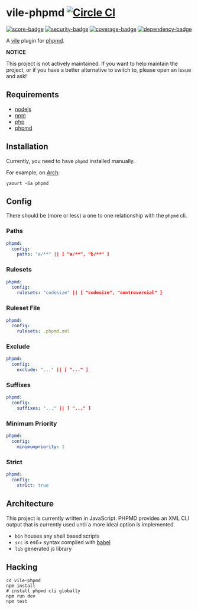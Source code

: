 # vile-phpmd [![Circle CI](https://circleci.com/gh/brentlintner/vile-phpmd.svg?style=svg&circle-token=8fc9fd7ba9275fa5f58b938c87c71bd0851c4476)](https://circleci.com/gh/brentlintner/vile-phpmd)

[![score-badge](https://vile.io/brentlintner/vile-phpmd/badges/score?token=2GNCK8NSzNVbHbFSa3ey)](https://vile.io/brentlintner/vile-phpmd) [![security-badge](https://vile.io/brentlintner/vile-phpmd/badges/security?token=2GNCK8NSzNVbHbFSa3ey)](https://vile.io/brentlintner/vile-phpmd) [![coverage-badge](https://vile.io/brentlintner/vile-phpmd/badges/coverage?token=2GNCK8NSzNVbHbFSa3ey)](https://vile.io/brentlintner/vile-phpmd) [![dependency-badge](https://vile.io/brentlintner/vile-phpmd/badges/dependency?token=2GNCK8NSzNVbHbFSa3ey)](https://vile.io/brentlintner/vile-phpmd)

A [vile](https://vile.io) plugin for [phpmd](http://phpmd.org).

**NOTICE**

This project is not actively maintained. If you want to
help maintain the project, or if you have a better
alternative to switch to, please open an issue and ask!

## Requirements

- [nodejs](http://nodejs.org)
- [npm](http://npmjs.org)
- [php](http://php.net)
- [phpmd](http://phpmd.org)

## Installation

Currently, you need to have `phpmd` installed manually.

For example, on [Arch](https://www.archlinux.org):

    yaourt -Sa phpmd

## Config

There should be (more or less) a one to one relationship
with the `phpmd` cli.

### Paths

```yml
phpmd:
  config:
    paths: "a/**" || [ "a/**", "b/**" ]
```

### Rulesets

```yml
phpmd:
  config:
    rulesets: "codesize" || [ "codesize", "controversial" ]
```

### Ruleset File

```yml
phpmd:
  config:
    rulesets: .phpmd.xml
```

### Exclude

```yml
phpmd:
  config:
    exclude: "..." || [ "..." ]
```

### Suffixes

```yml
phpmd:
  config:
    suffixes: "..." || [ "..." ]
```

### Minimum Priority

```yml
phpmd:
  config:
    minimumpriority: 1
```

### Strict

```yml
phpmd:
  config:
    strict: true
```

## Architecture

This project is currently written in JavaScript. PHPMD provides
an XML CLI output that is currently used until a more ideal
option is implemented.

- `bin` houses any shell based scripts
- `src` is es6+ syntax compiled with [babel](https://babeljs.io)
- `lib` generated js library

## Hacking

    cd vile-phpmd
    npm install
    # install phpmd cli globally
    npm run dev
    npm test
